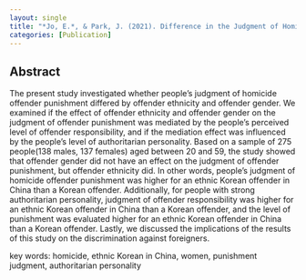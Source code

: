 ```yaml
---
layout: single
title: "*Jo, E.*, & Park, J. (2021). Difference in the Judgment of Homicide by Offender's Ethnicity and Gender (In Korean). Korean Criminological Review, 32(4), 63-90."
categories: [Publication]
---
```


## Abstract
The present study investigated whether people’s judgment of homicide offender punishment differed by offender ethnicity and offender gender. We examined if the effect of offender ethnicity and offender gender on the judgment of offender punishment was mediated by the people’s perceived level of offender responsibility, and if the mediation effect was influenced by the people’s level of authoritarian personality. Based on a sample of 275 people(138 males, 137 females) aged between 20 and 59, the study showed that offender gender did not have an effect on the judgment of offender punishment, but offender ethnicity did. In other words, people’s judgment of homicide offender punishment was higher for an ethnic Korean offender in China than a Korean offender. Additionally, for people with strong authoritarian personality, judgment of offender responsibility was higher for an ethnic Korean offender in China than a Korean offender, and the level of punishment was evaluated higher for an ethnic Korean offender in China than a Korean offender. Lastly, we discussed the implications of the results of this study on the discrimination against foreigners.

key words: homicide, ethnic Korean in China, women, punishment judgment, authoritarian personality